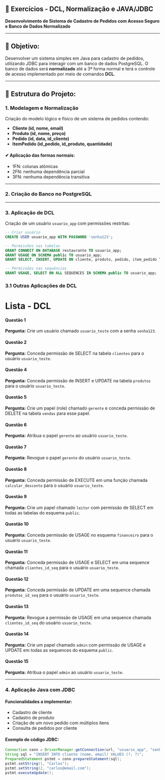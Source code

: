 ## 🧾 Exercícios - DCL, Normalização e JAVA/JDBC

**Desenvolvimento de Sistema de Cadastro de Pedidos com Acesso Seguro e Banco de Dados Normalizado**

---

## 🎯 Objetivo:

Desenvolver um sistema simples em Java para cadastro de pedidos, utilizando JDBC para interagir com um banco de dados PostgreSQL. O banco de dados será **normalizado** até a 3ª forma normal e terá o controle de acesso implementado por meio de comandos **DCL**.

---

## 🧱 Estrutura do Projeto:

### 1. **Modelagem e Normalização**

Criação do modelo lógico e físico de um sistema de pedidos contendo:

* **Cliente (id, nome, email)**
* **Produto (id, nome, preço)**
* **Pedido (id, data, id\_cliente)**
* **ItemPedido (id\_pedido, id\_produto, quantidade)**

#### ✔ Aplicação das formas normais:

* 1FN: colunas atômicas
* 2FN: nenhuma dependência parcial
* 3FN: nenhuma dependência transitiva

---

### 2. **Criação do Banco no PostgreSQL**

<!--
#### Exemplo de estrutura normalizada:

```sql
CREATE TABLE cliente (
    id SERIAL PRIMARY KEY,
    nome TEXT NOT NULL,
    email TEXT NOT NULL
);

CREATE TABLE produto (
    id SERIAL PRIMARY KEY,
    nome TEXT NOT NULL,
    preco NUMERIC(10,2) NOT NULL
);

CREATE TABLE pedido (
    id SERIAL PRIMARY KEY,
    data DATE NOT NULL,
    id_cliente INTEGER REFERENCES cliente(id)
);

CREATE TABLE item_pedido (
    id_pedido INTEGER REFERENCES pedido(id),
    id_produto INTEGER REFERENCES produto(id),
    quantidade INTEGER NOT NULL,
    PRIMARY KEY (id_pedido, id_produto)
);
```
-->
---

### 3. **Aplicação de DCL**

Criação de um usuário `usuario_app` com permissões restritas:

```sql
-- Criar usuário
CREATE USER usuario_app WITH PASSWORD 'senha123';

-- Permissões nas tabelas
GRANT CONNECT ON DATABASE restaurante TO usuario_app;
GRANT USAGE ON SCHEMA public TO usuario_app;
GRANT SELECT, INSERT, UPDATE ON cliente, produto, pedido, item_pedido TO usuario_app;

-- Permissões nas sequências
GRANT USAGE, SELECT ON ALL SEQUENCES IN SCHEMA public TO usuario_app;
```

### 3.1 Outras Aplicações de DCL

# Lista - DCL

#### Questão 1
**Pergunta:** Crie um usuário chamado `usuario_teste` com a senha `senha123`.

<!--
**Resposta:**
```sql
CREATE USER usuario_teste WITH PASSWORD 'senha123';
```
-->

#### Questão 2
**Pergunta:** Conceda permissão de SELECT na tabela `clientes` para o usuário `usuario_teste`.

<!--
**Resposta:**
```sql
GRANT SELECT ON TABLE clientes TO usuario_teste;
```

#### Questão 3
**Pergunta:** Revogue a permissão de SELECT na tabela `clientes` do usuário `usuario_teste`.

<!--
**Resposta:**
```sql
REVOKE SELECT ON TABLE clientes FROM usuario_teste;
```
-->

#### Questão 4
**Pergunta:** Conceda permissão de INSERT e UPDATE na tabela `produtos` para o usuário `usuario_teste`.

<!--
**Resposta:**
```sql
GRANT INSERT, UPDATE ON TABLE produtos TO usuario_teste;
```
-->
#### Questão 5
**Pergunta:** Crie um papel (role) chamado `gerente` e conceda permissão de DELETE na tabela `vendas` para esse papel.

<!--
**Resposta:**
```sql
CREATE ROLE gerente;
GRANT DELETE ON TABLE vendas TO gerente;
```
-->

#### Questão 6
**Pergunta:** Atribua o papel `gerente` ao usuário `usuario_teste`.

<!--
**Resposta:**
```sql
GRANT gerente TO usuario_teste;
```
-->

#### Questão 7
**Pergunta:** Revogue o papel `gerente` do usuário `usuario_teste`.

<!--
**Resposta:**
```sql
REVOKE gerente FROM usuario_teste;
```
-->

#### Questão 8
**Pergunta:** Conceda permissão de EXECUTE em uma função chamada `calcular_desconto` para o usuário `usuario_teste`.

<!--
**Resposta:**
```sql
GRANT EXECUTE ON FUNCTION calcular_desconto() TO usuario_teste;
```
-->

#### Questão 9
**Pergunta:** Crie um papel chamado `leitor` com permissão de SELECT em todas as tabelas do esquema `public`.

<!--
**Resposta:**
```sql
CREATE ROLE leitor;
GRANT SELECT ON ALL TABLES IN SCHEMA public TO leitor;
```
-->

#### Questão 10
**Pergunta:** Conceda permissão de USAGE no esquema `financeiro` para o usuário `usuario_teste`.

<!--
**Resposta:**
```sql
GRANT USAGE ON SCHEMA financeiro TO usuario_teste;
```
-->

#### Questão 11
**Pergunta:** Conceda permissão de USAGE e SELECT em uma sequence chamada `clientes_id_seq` para o usuário `usuario_teste`.

<!--
**Resposta:**
```sql
GRANT USAGE, SELECT ON SEQUENCE clientes_id_seq TO usuario_teste;
```
-->

#### Questão 12
**Pergunta:** Conceda permissão de UPDATE em uma sequence chamada `produtos_id_seq` para o usuário `usuario_teste`.

<!--
**Resposta:**
```sql
GRANT UPDATE ON SEQUENCE produtos_id_seq TO usuario_teste;
```
-->

#### Questão 13
**Pergunta:** Revogue a permissão de USAGE em uma sequence chamada `clientes_id_seq` do usuário `usuario_teste`.

<!--
**Resposta:**
```sql
REVOKE USAGE ON SEQUENCE clientes_id_seq FROM usuario_teste;
```
-->

#### Questão 14
**Pergunta:** Crie um papel chamado `admin` com permissão de USAGE e UPDATE em todas as sequences do esquema `public`.

<!--
**Resposta:**
```sql
CREATE ROLE admin;
GRANT USAGE, UPDATE ON ALL SEQUENCES IN SCHEMA public TO admin;
```
-->

#### Questão 15
**Pergunta:** Atribua o papel `admin` ao usuário `usuario_teste`.

<!--
**Resposta:**
```sql
GRANT admin TO usuario_teste;
```
-->



---

### 4. **Aplicação Java com JDBC**

#### Funcionalidades a implementar:

* Cadastro de cliente
* Cadastro de produto
* Criação de um novo pedido com múltiplos itens
* Consulta de pedidos por cliente

#### Exemplo de código JDBC:

```java
Connection conn = DriverManager.getConnection(url, "usuario_app", "senha123");
String sql = "INSERT INTO cliente (nome, email) VALUES (?, ?)";
PreparedStatement pstmt = conn.prepareStatement(sql);
pstmt.setString(1, "Carlos");
pstmt.setString(2, "carlos@email.com");
pstmt.executeUpdate();
```

<!--
---

## 📚 Entregáveis

1. Diagrama entidade-relacionamento (ER)
2. Tabelas SQL normalizadas (até 3FN)
3. Script SQL com DCL (criação de usuário e permissões)
4. Código-fonte Java com JDBC (CRUD básico)
5. Relatório explicando:

   * O processo de normalização
   * Justificativa das permissões DCL
   * Funcionalidade do sistema em Java

---

## 💡 Sugestões de Extensões (opcional)

* Interface gráfica (Swing/JavaFX)
* Uso de arquivos `.properties` para configuração de conexão
* Logs de auditoria com triggers
* Separação por camadas (DAO, modelo, etc.)
-->

